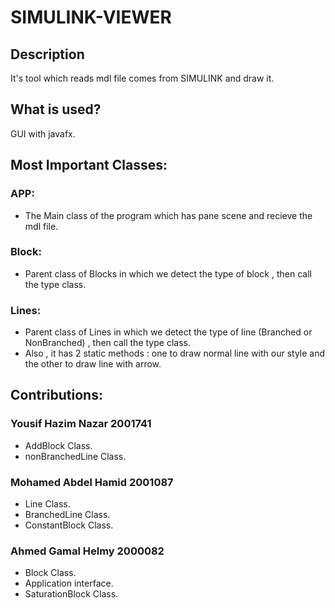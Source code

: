 # SIMULINK-VIEWER
## Description
It's tool which reads mdl file comes from SIMULINK and draw it.
## What is used?
GUI with javafx.
## Most Important Classes:
### APP:
- The Main class of the program which has pane scene and recieve the mdl file.
### Block:
- Parent class of Blocks in which we detect the type of block , then call the type class.
### Lines:
- Parent class of Lines in which we detect the type of line (Branched or NonBranched) , then call the type class.
- Also , it has 2 static methods : one to draw normal line with our style and the other to draw line with arrow.
## Contributions:
### Yousif Hazim Nazar 2001741
- AddBlock Class.
- nonBranchedLine Class.
### Mohamed Abdel Hamid 2001087
- Line Class.
- BranchedLine Class.
- ConstantBlock Class.
### Ahmed Gamal Helmy 2000082
- Block Class.
- Application interface.
- SaturationBlock Class.

